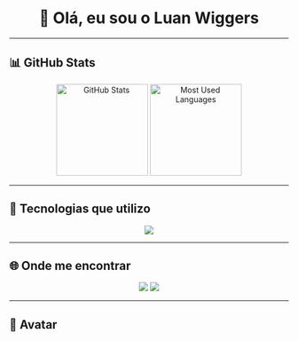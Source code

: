 <h1 align="center">👋 Olá, eu sou o Luan Wiggers</h1>

---

## 📊 GitHub Stats
<p align="center">
  <img src="https://github-readme-stats.vercel.app/api?username=LuanWiggers&show_icons=true&theme=radical" alt="GitHub Stats" height="165"/>
  <img src="https://github-readme-stats.vercel.app/api/top-langs/?username=LuanWiggers&layout=compact&theme=radical" alt="Most Used Languages" height="165"/>

</p>

---

## 🚀 Tecnologias que utilizo
<p align="center">
  <img src="https://skillicons.dev/icons?i=js,html,css,Python,git,github"/>
</p>

---

## 🌐 Onde me encontrar
<p align="center">
  <a href="mailto:luanwiggers.wiggers@gmail.com" target="_blank"><img src="https://img.shields.io/badge/Gmail-D14836?style=for-the-badge&logo=gmail&logoColor=white"></a>
  <a href="https://www.linkedin.com/in/luan-wiggers-oliveira-77594817a/ " target="_blank"><img src="https://img.shields.io/badge/LinkedIn-0077B5?style=for-the-badge&logo=linkedin&logoColor=white"></a>
</p>

---

## 🎨 Avatar
<p align="center">
  <img src=" />
</p>
